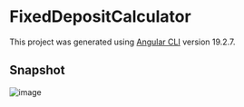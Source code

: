 # FixedDepositCalculator

This project was generated using [Angular CLI](https://github.com/angular/angular-cli) version 19.2.7.

## Snapshot

![image](https://github.com/user-attachments/assets/62b491ee-ec2d-4118-a9fc-8d81dbd21cba)

